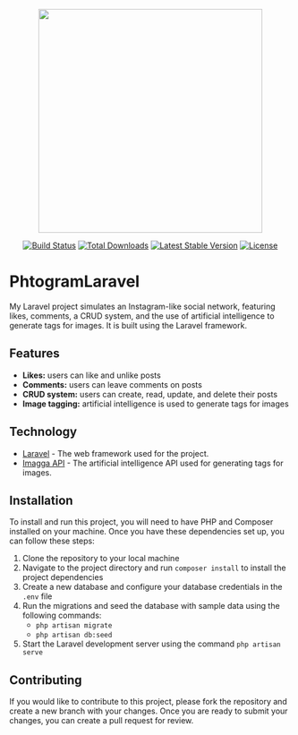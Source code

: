 <p align="center"><a href="https://laravel.com" target="_blank"><img src="https://raw.githubusercontent.com/laravel/art/master/logo-lockup/5%20SVG/2%20CMYK/1%20Full%20Color/laravel-logolockup-cmyk-red.svg" width="400"></a></p>

<p align="center">
<a href="https://travis-ci.org/laravel/framework"><img src="https://travis-ci.org/laravel/framework.svg" alt="Build Status"></a>
<a href="https://packagist.org/packages/laravel/framework"><img src="https://poser.pugx.org/laravel/framework/d/total.svg" alt="Total Downloads"></a>
<a href="https://packagist.org/packages/laravel/framework"><img src="https://poser.pugx.org/laravel/framework/v/stable.svg" alt="Latest Stable Version"></a>
<a href="https://packagist.org/packages/laravel/framework"><img src="https://poser.pugx.org/laravel/framework/license.svg" alt="License"></a>
</p>

# PhtogramLaravel
My Laravel project simulates an Instagram-like social network, featuring likes, comments, a CRUD system, and the use of artificial intelligence to generate tags for images. It is built using the Laravel framework.

## Features
- **Likes:** users can like and unlike posts
- **Comments:** users can leave comments on posts
- **CRUD system:** users can create, read, update, and delete their posts
- **Image tagging:** artificial intelligence is used to generate tags for images

## Technology
- [Laravel](https://laravel.com/) - The web framework used for the project.
- [Imagga API](https://imagga.com/) - The artificial intelligence API used for generating tags for images.

## Installation
To install and run this project, you will need to have PHP and Composer installed on your machine. Once you have these dependencies set up, you can follow these steps:
1. Clone the repository to your local machine
2. Navigate to the project directory and run `composer install` to install the project dependencies
3. Create a new database and configure your database credentials in the `.env` file
4. Run the migrations and seed the database with sample data using the following commands:
    - `php artisan migrate`
    - `php artisan db:seed`
5. Start the Laravel development server using the command `php artisan serve`

## Contributing
If you would like to contribute to this project, please fork the repository and create a new branch with your changes. Once you are ready to submit your changes, you can create a pull request for review. 
